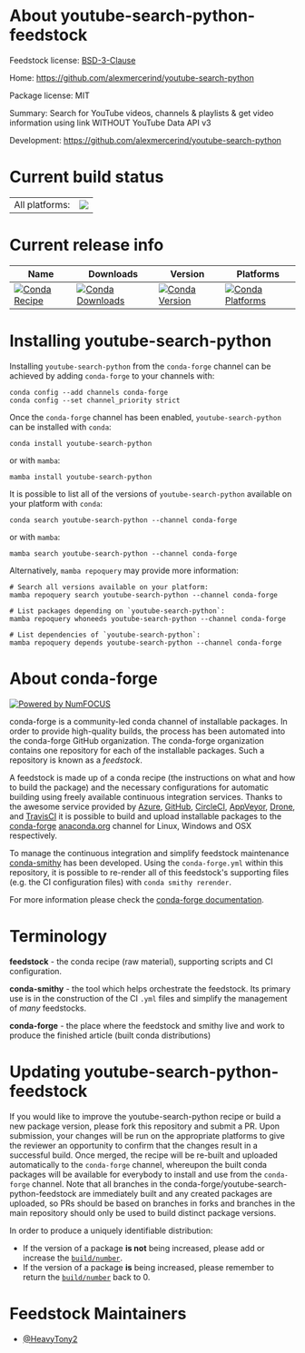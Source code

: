 About youtube-search-python-feedstock
=====================================

Feedstock license: [BSD-3-Clause](https://github.com/conda-forge/youtube-search-python-feedstock/blob/main/LICENSE.txt)

Home: https://github.com/alexmercerind/youtube-search-python

Package license: MIT

Summary: Search for YouTube videos, channels & playlists & get video information using link WITHOUT YouTube Data API v3

Development: https://github.com/alexmercerind/youtube-search-python

Current build status
====================


<table><tr><td>All platforms:</td>
    <td>
      <a href="https://dev.azure.com/conda-forge/feedstock-builds/_build/latest?definitionId=15058&branchName=main">
        <img src="https://dev.azure.com/conda-forge/feedstock-builds/_apis/build/status/youtube-search-python-feedstock?branchName=main">
      </a>
    </td>
  </tr>
</table>

Current release info
====================

| Name | Downloads | Version | Platforms |
| --- | --- | --- | --- |
| [![Conda Recipe](https://img.shields.io/badge/recipe-youtube--search--python-green.svg)](https://anaconda.org/conda-forge/youtube-search-python) | [![Conda Downloads](https://img.shields.io/conda/dn/conda-forge/youtube-search-python.svg)](https://anaconda.org/conda-forge/youtube-search-python) | [![Conda Version](https://img.shields.io/conda/vn/conda-forge/youtube-search-python.svg)](https://anaconda.org/conda-forge/youtube-search-python) | [![Conda Platforms](https://img.shields.io/conda/pn/conda-forge/youtube-search-python.svg)](https://anaconda.org/conda-forge/youtube-search-python) |

Installing youtube-search-python
================================

Installing `youtube-search-python` from the `conda-forge` channel can be achieved by adding `conda-forge` to your channels with:

```
conda config --add channels conda-forge
conda config --set channel_priority strict
```

Once the `conda-forge` channel has been enabled, `youtube-search-python` can be installed with `conda`:

```
conda install youtube-search-python
```

or with `mamba`:

```
mamba install youtube-search-python
```

It is possible to list all of the versions of `youtube-search-python` available on your platform with `conda`:

```
conda search youtube-search-python --channel conda-forge
```

or with `mamba`:

```
mamba search youtube-search-python --channel conda-forge
```

Alternatively, `mamba repoquery` may provide more information:

```
# Search all versions available on your platform:
mamba repoquery search youtube-search-python --channel conda-forge

# List packages depending on `youtube-search-python`:
mamba repoquery whoneeds youtube-search-python --channel conda-forge

# List dependencies of `youtube-search-python`:
mamba repoquery depends youtube-search-python --channel conda-forge
```


About conda-forge
=================

[![Powered by
NumFOCUS](https://img.shields.io/badge/powered%20by-NumFOCUS-orange.svg?style=flat&colorA=E1523D&colorB=007D8A)](https://numfocus.org)

conda-forge is a community-led conda channel of installable packages.
In order to provide high-quality builds, the process has been automated into the
conda-forge GitHub organization. The conda-forge organization contains one repository
for each of the installable packages. Such a repository is known as a *feedstock*.

A feedstock is made up of a conda recipe (the instructions on what and how to build
the package) and the necessary configurations for automatic building using freely
available continuous integration services. Thanks to the awesome service provided by
[Azure](https://azure.microsoft.com/en-us/services/devops/), [GitHub](https://github.com/),
[CircleCI](https://circleci.com/), [AppVeyor](https://www.appveyor.com/),
[Drone](https://cloud.drone.io/welcome), and [TravisCI](https://travis-ci.com/)
it is possible to build and upload installable packages to the
[conda-forge](https://anaconda.org/conda-forge) [anaconda.org](https://anaconda.org/)
channel for Linux, Windows and OSX respectively.

To manage the continuous integration and simplify feedstock maintenance
[conda-smithy](https://github.com/conda-forge/conda-smithy) has been developed.
Using the ``conda-forge.yml`` within this repository, it is possible to re-render all of
this feedstock's supporting files (e.g. the CI configuration files) with ``conda smithy rerender``.

For more information please check the [conda-forge documentation](https://conda-forge.org/docs/).

Terminology
===========

**feedstock** - the conda recipe (raw material), supporting scripts and CI configuration.

**conda-smithy** - the tool which helps orchestrate the feedstock.
                   Its primary use is in the construction of the CI ``.yml`` files
                   and simplify the management of *many* feedstocks.

**conda-forge** - the place where the feedstock and smithy live and work to
                  produce the finished article (built conda distributions)


Updating youtube-search-python-feedstock
========================================

If you would like to improve the youtube-search-python recipe or build a new
package version, please fork this repository and submit a PR. Upon submission,
your changes will be run on the appropriate platforms to give the reviewer an
opportunity to confirm that the changes result in a successful build. Once
merged, the recipe will be re-built and uploaded automatically to the
`conda-forge` channel, whereupon the built conda packages will be available for
everybody to install and use from the `conda-forge` channel.
Note that all branches in the conda-forge/youtube-search-python-feedstock are
immediately built and any created packages are uploaded, so PRs should be based
on branches in forks and branches in the main repository should only be used to
build distinct package versions.

In order to produce a uniquely identifiable distribution:
 * If the version of a package **is not** being increased, please add or increase
   the [``build/number``](https://docs.conda.io/projects/conda-build/en/latest/resources/define-metadata.html#build-number-and-string).
 * If the version of a package **is** being increased, please remember to return
   the [``build/number``](https://docs.conda.io/projects/conda-build/en/latest/resources/define-metadata.html#build-number-and-string)
   back to 0.

Feedstock Maintainers
=====================

* [@HeavyTony2](https://github.com/HeavyTony2/)

